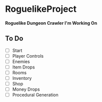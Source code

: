 # RoguelikeProject
#### Roguelike Dungeon Crawler I'm Working On

## To Do

- [ ] Start
- [ ] Player Controls
- [ ] Enemies
- [ ] Item Drops
- [ ] Rooms
- [ ] Inventory
- [ ] Shop
- [ ] Money Drops
- [ ] Procedural Generation
